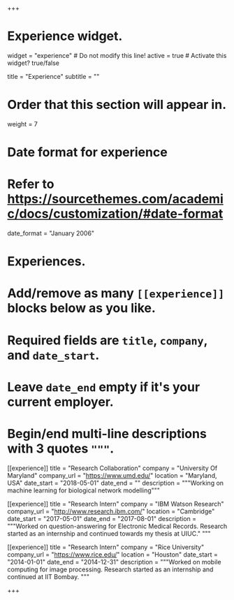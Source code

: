 +++
# Experience widget.
widget = "experience"  # Do not modify this line!
active = true  # Activate this widget? true/false

title = "Experience"
subtitle = ""

# Order that this section will appear in.
weight = 7

# Date format for experience
#   Refer to https://sourcethemes.com/academic/docs/customization/#date-format
date_format = "January 2006"

# Experiences.
#   Add/remove as many `[[experience]]` blocks below as you like.
#   Required fields are `title`, `company`, and `date_start`.
#   Leave `date_end` empty if it's your current employer.
#   Begin/end multi-line descriptions with 3 quotes `"""`.

[[experience]]
  title = "Research Collaboration"
  company = "University Of Maryland"
  company_url = "https://www.umd.edu/"
  location = "Maryland, USA"
  date_start = "2018-05-01"
  date_end = ""
  description = """Working on machine learning for biological network modelling"""
  
[[experience]]
  title = "Research Intern"
  company = "IBM Watson Research"
  company_url = "http://www.research.ibm.com/"
  location = "Cambridge"
  date_start = "2017-05-01"
  date_end = "2017-08-01"
  description = """Worked on question-answering for Electronic Medical Records. Research started as an internship and continued towards my thesis at UIUC."
  """

[[experience]]
  title = "Research Intern"
  company = "Rice University"
  company_url = "https://www.rice.edu/"
  location = "Houston"
  date_start = "2014-01-01"
  date_end = "2014-12-31"
  description = """Worked on mobile computing for image processing. Research started as an internship and continued at IIT Bombay. """

+++
